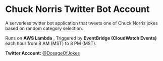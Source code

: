 # Chuck Norris Twitter Bot Account

A serverless twitter bot application that tweets one of Chuck Norris jokes based on random category selection.

Runs on **AWS Lambda** , Triggered by **EventBridge (CloudWatch Events)** each hour from 8 AM (MST) to 8 PM (MST).

**Twitter Account:** [@DosageOfJokes](https://twitter.com/DosageOfJokes)






